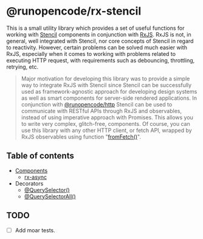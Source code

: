 # @runopencode/rx-stencil

This is a small utility library which provides a set of useful functions for working
with [Stencil](https://stenciljs.com) components in conjunction with [RxJS](https://rxjs.dev). RxJS is not, in general,
well integrated with Stencil, nor core concepts of Stencil in regard to reactivity. However, certain problems can be 
solved much easier with RxJS, especially when it comes to working with problems related to executing HTTP request, 
with requirements such as debouncing, throttling, retrying, etc.

> Major motivation for developing this library was to provide a simple way to integrate RxJS with Stencil since Stencil
> can be successfully used as framework-agnostic approach for developing design systems as well as smart
> components for server-side rendered applications. In conjunction with 
> [@runopencode/http](https://github.com/RunOpenCode/http) Stencil can be used to communicate with RESTful APIs through
> RxJS and observables, instead of using imperative approach with Promises. This allows you to write very
> complex, glitch-free, components. Of course, you can use this library with any other HTTP client, or fetch API, 
> wrapped by RxJS observables using function "[fromFetch()](https://rxjs.dev/api/fetch/fromFetch)".

## Table of contents

- [Components](docs/components.md)
    - [rx-async](docs/components.md#rx-async)
- Decorators
    - [@QuerySelector()](docs/query-selector-decorator.md)
    - [@QuerySelectorAll()](docs/query-selector-all-decorator.md)

## TODO

- [ ] Add moar tests.
